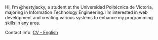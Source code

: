 Hi, I’m @hestyjacky, a student at the Universidad Politécnica de Victoria, majoring in Information Technology Engineering. I’m interested in web development and creating various systems to enhance my programming skills in any area.

Contact Info: [CV - English](https://drive.google.com/file/d/1725fDQZzPYhNxmiBeE1iUgq97EB1gORE/view?usp=sharing)
<!---
CV - English -> https://drive.google.com/file/d/1725fDQZzPYhNxmiBeE1iUgq97EB1gORE/view?usp=sharing
  
- 👀 I’m interested in ...
- 🌱 I’m currently learning ...
- 💞️ I’m looking to collaborate on ...
- 📫 How to reach me ...
- 😄 Pronouns: ...
- ⚡ Fun fact: ...

hestyjacky/hestyjacky is a ✨ special ✨ repository because its `README.md` (this file) appears on your GitHub profile.
You can click the Preview link to take a look at your changes.
--->
